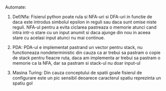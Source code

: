 Automate:

1. Def/Nfa:
   Fisierul python poate rula si NFA-uri si DFA-uri in functie de daca este introdus simbolul epsilon in reguli sau daca sunt omise niste
reguli.
  NFA-ul pentru a evita ciclarea pastreaza o memorie atunci cand intra intr-o stare cu un input anumit si daca ajunge din nou in aceea
stare cu acelasi input atunci nu mai continue.

2. PDA:
  PDA-ul e implementat pastrand un vector pentru stack, nu functioneaza nondeterministic din cauza ca ar trebui sa pastram o copie de stack
pentru fieacre ruta, daca am implementa ar trebui sa pastram o memorie ca la NFA, dar sa pastram si stack-ul nu doar input-ul

3. Masina Turing:
  Din cauza conceptului de spatii goale fisierul de configurare este un pic sensibil deoarece caracterul spatiu reprezinta un spatiu gol
